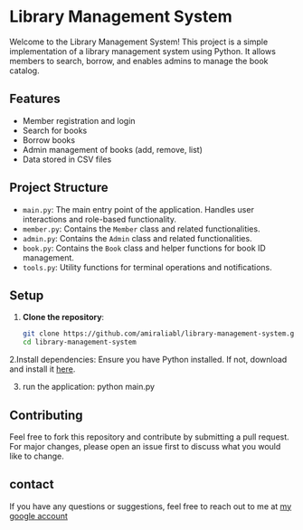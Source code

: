 # Library Management System

Welcome to the Library Management System! This project is a simple implementation of a library management system using Python. It allows members to search, borrow, and enables admins to manage the book catalog.

## Features

- Member registration and login
- Search for books
- Borrow books
- Admin management of books (add, remove, list)
- Data stored in CSV files

## Project Structure

- `main.py`: The main entry point of the application. Handles user interactions and role-based functionality.
- `member.py`: Contains the `Member` class and related functionalities.
- `admin.py`: Contains the `Admin` class and related functionalities.
- `book.py`: Contains the `Book` class and helper functions for book ID management.
- `tools.py`: Utility functions for terminal operations and notifications.

## Setup

1. **Clone the repository**:
   ```bash
   git clone https://github.com/amiraliabl/library-management-system.git
   cd library-management-system

2.Install dependencies:
Ensure you have Python installed. If not, download and install it [here](https://www.python.org/downloads/).

3. run the application:
     python main.py

    
     
 ## Contributing
 Feel free to fork this repository and contribute by submitting a pull request. For major changes, please open an issue first to discuss what you would like to change.

 ## contact
 If you have any questions or suggestions, feel free to reach out to me at [my google account](amiraliabolhassani@gmail.com)

     

